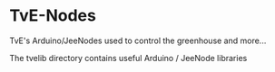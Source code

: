 TvE-Nodes
========

TvE's Arduino/JeeNodes used to control the greenhouse and more...

The tvelib directory contains useful Arduino / JeeNode libraries
